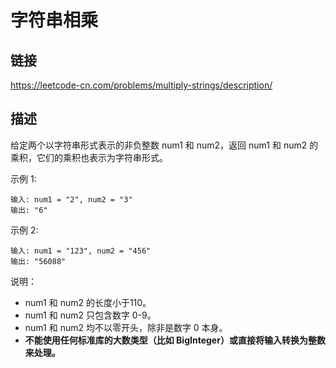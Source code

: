 # 字符串相乘

## 链接
https://leetcode-cn.com/problems/multiply-strings/description/

## 描述

给定两个以字符串形式表示的非负整数 num1 和 num2，返回 num1 和 num2 的乘积，它们的乘积也表示为字符串形式。

示例 1:
```text
输入: num1 = "2", num2 = "3"
输出: "6"
``` 
示例 2:
```text
输入: num1 = "123", num2 = "456"
输出: "56088"
```

说明：
- num1 和 num2 的长度小于110。
- num1 和 num2 只包含数字 0-9。
- num1 和 num2 均不以零开头，除非是数字 0 本身。
- **不能使用任何标准库的大数类型（比如 BigInteger）或直接将输入转换为整数来处理。**